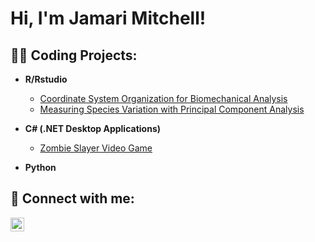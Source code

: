 <h1>Hi, I'm Jamari Mitchell! </h1>

<h2>👨‍💻 Coding Projects:</h2>

- <b>R/Rstudio</b>
  - [Coordinate System Organization for Biomechanical Analysis](https://github.com/yaboijams/Coordinate-System-Organization-for-Biomechanical-Analysis/blob/main/README.md)
  - [Measuring Species Variation with Principal Component Analysis](https://github.com/yaboijams/Measuring-Variation-with-Principal-Component-Analysis)
- <b>C# (.NET Desktop Applications)</b>
  - [Zombie Slayer Video Game](https://github.com/yaboijams/Zombie-Slayer-Unity-Project)

- <b>Python</b>
  

<h2> 🤳 Connect with me:</h2>


[<img align="left" alt="JamariMitchell | LinkedIn" width="22px" src="https://cdn.jsdelivr.net/npm/simple-icons@v3/icons/linkedin.svg" />][linkedin]



[linkedin]: https://www.linkedin.com/in/jamari-mitchell-5217bb23a/

<!--
**joshmadakor1/joshmadakor1** is a ✨ _special_ ✨ repository because its `README.md` (this file) appears on your GitHub profile.

Here are some ideas to get you started:

- 🔭 I’m currently working on ...
- 🌱 I’m currently learning ...
- 👯 I’m looking to collaborate on ...
- 🤔 I’m looking for help with ...
- 💬 Ask me about ...
- 📫 How to reach me: ...
- 😄 Pronouns: ...
- ⚡ Fun fact: ...
-->
